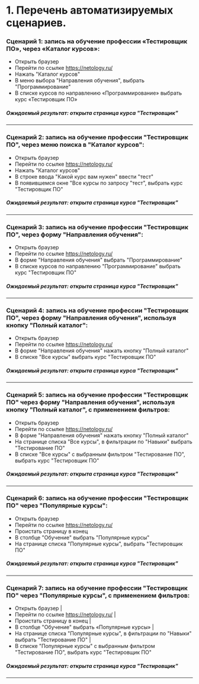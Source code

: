 # 1. Перечень автоматизируемых сценариев.
###   Сценарий 1: запись на обучение профессии «Тестировщик ПО», через «Каталог курсов»:
   - Открыть браузер
   - Перейти по ссылке https://netology.ru/
   - Нажать "Каталог курсов"
   - В меню выбора "Направления обучения", выбрать "Программирование"
   - В списке курсов по направлению «Программирование» выбрать курс «Тестировщик ПО»
##### Ожидаемый результат: открыта страница курса "Тестировщик"

------------------------------------------------------------------------------------------------------------------
###   Сценарий 2: запись на обучение профессии "Тестировщик ПО", через меню поиска в "Каталог курсов":
   - Открыть браузер
   - Перейти по ссылке https://netology.ru/
   - Нажать "Каталог курсов"
   - В строке ввода "Какой курс вам нужен" ввести "тест"
   - В появившемся окне "Все курсы по запросу "тест", выбрать курс "Тестировщик ПО"
##### Ожидаемый результат: открыта страница курса "Тестировщик"

------------------------------------------------------------------------------------------------------------------
###   Сценарий 3: запись на обучение профессии "Тестировщик ПО", через форму "Направления обучения":
   - Открыть браузер
   - Перейти по ссылке https://netology.ru/
   - В форме "Направления обучения" выбрать "Программирование"
   - В списке курсов по направлению "Программирование" выбрать курс "Тестировщик ПО"
##### Ожидаемый результат: открыта страница курса "Тестировщик"

------------------------------------------------------------------------------------------------------------------
###  Сценарий 4: запись на обучение профессии "Тестировщик ПО", через форму "Направления обучения", используя кнопку "Полный каталог":
   - Открыть браузер
   - Перейти по ссылке https://netology.ru/
   - В форме "Направления обучения" нажать кнопку "Полный каталог"
   - В списке "Все курсы" выбрать курс "Тестировщик ПО"
##### Ожидаемый результат: открыта страница курса "Тестировщик"

------------------------------------------------------------------------------------------------------------------
###   Сценарий 5: запись на обучение профессии "Тестировщик ПО" через форму "Направления обучения", используя кнопку "Полный каталог", с применением фильтров:
   - Открыть браузер
   - Перейти по ссылке https://netology.ru/
   - В форме "Направления обучения" нажать кнопку "Полный каталог"
   - На странице списка "Все курсы", в фильтрации по "Навыки" выбрать "Тестирование ПО" 
   - В списке "Все курсы" с выбранным фильтром "Тестирование ПО", выбрать курс "Тестировщик ПО"
##### Ожидаемый результат: открыта страница курса "Тестировщик"

------------------------------------------------------------------------------------------------------------------
###   Сценарий 6: запись на обучение профессии "Тестировщик ПО" через "Популярные курсы":
   - Открыть браузер
   - Перейти по ссылке https://netology.ru/
   - Проистать страницу в конец
   - В столбце "Обучение" выбрать "Популярные курсы"
   - На странице списка "Популярные курсы", выбрать "Тестировщик ПО"
##### Ожидаемый результат: открыта страница курса "Тестировщик"

------------------------------------------------------------------------------------------------------------------
###   Сценарий 7: запись на обучение профессии "Тестировщик ПО" через "Популярные курсы", с применением фильтров:
  - Открыть браузер |
   - Перейти по ссылке https://netology.ru/ |
   - Проистать страницу в конец |
   - В столбце "Обучение" выбрать «Популярные курсы» |
   - На странице списка "Популярные курсы", в фильтрации по "Навыки" выбрать "Тестирование ПО" |
   - В списке "Популярные курсы" с выбранным фильтром "Тестирование ПО", выбрать курс "Тестировщик ПО"
##### Ожидаемый результат: открыта страница курса "Тестировщик"

------------------------------------------------------------------------------------------------------------------